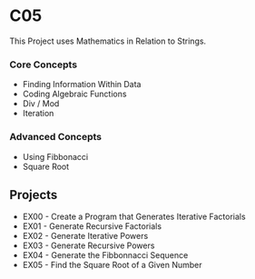 # C05

This Project uses Mathematics in Relation to Strings.

### Core Concepts 
- Finding Information Within Data
- Coding Algebraic Functions
- Div / Mod
- Iteration

### Advanced Concepts
- Using Fibbonacci
- Square Root

## Projects
- EX00 - Create a Program that Generates Iterative Factorials
- EX01 - Generate Recursive Factorials
- EX02 - Generate Iterative Powers
- EX03 - Generate Recursive Powers
- EX04 - Generate the Fibbonnacci Sequence
- EX05 - Find the Square Root of a Given Number
